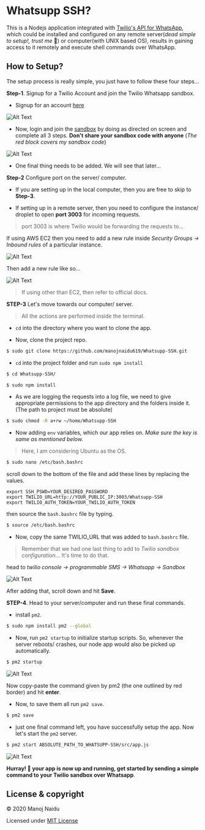 # Whatsupp SSH?

 This is a Nodejs application integrated with [Twilio's API for WhatsApp](https://www.twilio.com/whatsapp), which could be installed and configured on any remote server(*dead simple to setup!, trust me* 🙌) or computer(with UNIX based OS), results in gaining access to it remotely and execute shell commands over WhatsApp.
 
## How to Setup?

The setup process is really simple, you just have to follow these four steps...

**Step-1**. Signup for a Twilio Account and join the Twilio Whatsapp sandbox.

* Signup for an account [here](https://www.twilio.com/try-twilio)

![Alt Text](https://dev-to-uploads.s3.amazonaws.com/i/wu4euy6unpglv7d7ugli.png)

* Now, login and join the [sandbox](https://www.twilio.com/console/sms/whatsapp/learn) by doing as directed on screen and complete all 3 steps. **Don't share your sandbox code with anyone** (*The red block covers my sandbox code*)

![Alt Text](https://dev-to-uploads.s3.amazonaws.com/i/2318vtr78kp5ivvkonaw.png)

* One final thing needs to be added. We will see that later...

**Step-2** Configure port on the server/ computer.

* If you are setting up in the local computer, then you are free to skip to **Step-3**.

* If setting up in a remote server, then you need to configure the instance/ droplet to open **port 3003** for incoming requests. 

> port 3003 is where Twilio would be forwarding the requests to...

If using AWS EC2 then you need to add a new rule inside *Security Groups -> Inbound rules* of a particular instance.

![Alt Text](https://dev-to-uploads.s3.amazonaws.com/i/rfcm89isdqibzqoa9mmw.png)

Then add a new rule like so...

![Alt Text](https://dev-to-uploads.s3.amazonaws.com/i/1veh11y5k98i3iv673ah.png)

> If using other than EC2, then refer to official docs.

**STEP-3** Let's move towards our computer/ server.

> All the actions are performed inside the terminal.

* `cd` into the directory where you want to clone the app.

* Now, clone the project repo.

```bash
$ sudo git clone https://github.com/manojnaidu619/Whatsupp-SSH.git
```
* `cd` into the project folder and run `sudo npm install`

```bash
$ cd Whatsupp-SSH/ 

$ sudo npm install
```
* As we are logging the requests into a log file, we need to give appropriate permissions to the app directory and the folders inside it.
(The path to project must be absolute)

```bash
$ sudo chmod -R a+rw ~/home/Whatsupp-SSH
```
* Now adding `env` variables, which our app relies on. *Make sure the key is same as mentioned below.*

> Here, I am considering Ubuntu as the OS.

```bash
$ sudo nano /etc/bash.bashrc
```
scroll down to the bottom of the file and add these lines by replacing the values.

```
export SSH_PSWD=YOUR_DESIRED_PASSWORD
export TWILIO_URL=http://YOUR_PUBLIC_IP:3003/Whatsupp-SSH
export TWILIO_AUTH_TOKEN=YOUR_TWILIO_AUTH_TOKEN
```
then source the `bash.bashrc` file by typing.

```bash
$ source /etc/bash.bashrc
```
* Now, copy the same TWILIO_URL that was added to `bash.bashrc` file. 

> Remember that we had one last thing to add to *Twilio sandbox configuration*... It's time to do that.

head to *twilio console -> programmable SMS -> Whatsapp -> Sandbox* 

![Alt Text](https://dev-to-uploads.s3.amazonaws.com/i/b82ff33ai80yn0kuh4hl.png)

After adding that, scroll down and hit **Save**.

**STEP-4**. Head to your server/computer and run these final commands.

* install `pm2`.

```bash
$ sudo npm install pm2 --global
```

* Now, run `pm2 startup` to initialize startup scripts. So, whenever the server reboots/ crashes, our node app would also be picked up automatically.

```bash
$ pm2 startup
```

![Alt Text](https://dev-to-uploads.s3.amazonaws.com/i/yqguqyxoumm6ypjl9hrw.png)

Now copy-paste the command given by pm2 (the one outlined by red border) and hit **enter**.

* Now, to save them all run `pm2 save`.

```bash
$ pm2 save
```
* just one final command left, you have successfully setup the app. Now let's start the `pm2` server.

```bash
$ pm2 start ABSOLUTE_PATH_TO_WHATSUPP-SSH/src/app.js
```

![Alt Text](https://dev-to-uploads.s3.amazonaws.com/i/dqh1tjmg392dde1czsqu.png)

**Hurray! 🙌 your app is now up and running, get started by sending a simple command to your Twilio sandbox over Whatsapp**.

## License & copyright

© 2020 Manoj Naidu

Licensed under [MIT License](LICENSE)